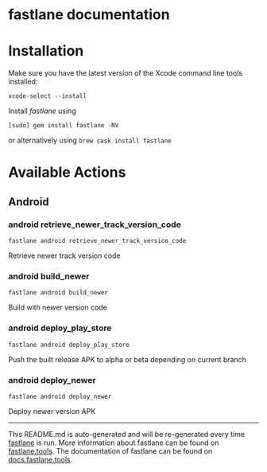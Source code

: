 fastlane documentation
================
# Installation

Make sure you have the latest version of the Xcode command line tools installed:

```
xcode-select --install
```

Install _fastlane_ using
```
[sudo] gem install fastlane -NV
```
or alternatively using `brew cask install fastlane`

# Available Actions
## Android
### android retrieve_newer_track_version_code
```
fastlane android retrieve_newer_track_version_code
```
Retrieve newer track version code
### android build_newer
```
fastlane android build_newer
```
Build with newer version code
### android deploy_play_store
```
fastlane android deploy_play_store
```
Push the built release APK to alpha or beta depending on current branch
### android deploy_newer
```
fastlane android deploy_newer
```
Deploy newer version APK

----

This README.md is auto-generated and will be re-generated every time [fastlane](https://fastlane.tools) is run.
More information about fastlane can be found on [fastlane.tools](https://fastlane.tools).
The documentation of fastlane can be found on [docs.fastlane.tools](https://docs.fastlane.tools).
